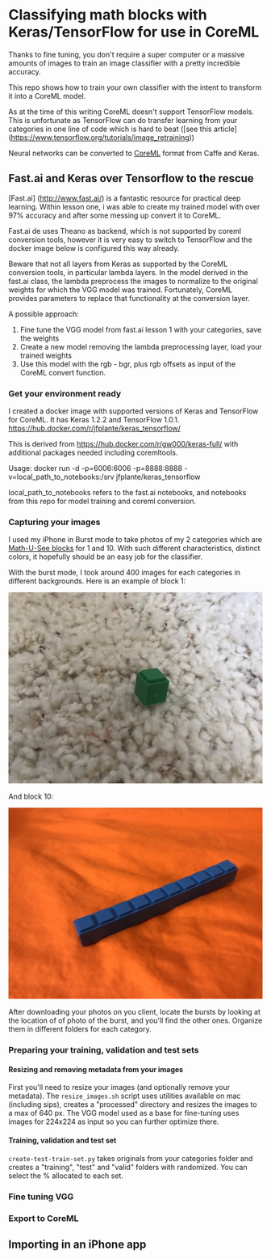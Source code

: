 # Classifying math blocks with Keras/TensorFlow for use in CoreML

Thanks to fine tuning, you don't require a super computer or a massive amounts of images to train an image classifier with a pretty incredible accuracy.

This repo shows how to train your own classifier with the intent to transform it into a CoreML model.

As at the time of this writing CoreML doesn't support TensorFlow models. This is unfortunate as TensorFlow can do transfer learning from your categories in one line of code which is hard to beat ([see this article] (https://www.tensorflow.org/tutorials/image_retraining))

Neural networks can be converted to [CoreML](https://developer.apple.com/documentation/coreml/converting_trained_models_to_core_ml) format from Caffe and Keras.

## Fast.ai and Keras over Tensorflow to the rescue
[Fast.ai] (http://www.fast.ai/) is a fantastic resource for practical deep learning. Within lesson one, i was able to create my trained model with over 97% accuracy and after some messing up convert it to CoreML.

Fast.ai de uses Theano as backend, which is not supported by coreml conversion tools, however it is very easy to switch to TensorFlow and the docker image below is configured this way already.

Beware that not all layers from Keras as supported by the CoreML conversion tools, in particular lambda layers. In the model derived in the fast.ai class, the lambda preprocess the images to normalize to the original weights for which the VGG model was trained. Fortunately, CoreML provides parameters to replace that functionality at the conversion layer.

A possible approach:
 1. Fine tune the VGG model from fast.ai lesson 1 with your categories, save the weights
 2. Create a new model removing the lambda preprocessing layer, load your trained weights
 3. Use this model with the rgb - bgr, plus rgb offsets as input of the CoreML convert function.


### Get your environment ready
I created a docker image with  supported versions of Keras and TensorFlow for CoreML. It has Keras 1.2.2 and TensorFlow 1.0.1.
https://hub.docker.com/r/jfplante/keras_tensorflow/

This is derived from https://hub.docker.com/r/gw000/keras-full/ with additional packages needed including coremltools.

Usage:
docker run -d -p=6006:6006 -p=8888:8888 -v=local_path_to_notebooks:/srv jfplante/keras_tensorflow

local_path_to_notebooks refers to the fast.ai notebooks, and notebooks from this repo for model training and coreml conversion.

### Capturing your images
I used my iPhone in Burst mode to take photos of my 2 categories which are [Math-U-See blocks](http://4.bp.blogspot.com/-Et6_8IvPOW0/VEPMsOiyVAI/AAAAAAAAPHo/Psw6lMVvAWo/s1600/Math%2BU%2BSee%2B(Review)06.jpg) for 1 and 10. With such different characteristics, distinct colors, it hopefully should be an easy job for the classifier.

With the burst mode, I took around 400 images for each categories in different backgrounds.
Here is an example of block 1:

![Image of Block  1](https://github.com/jeanfredericplante/blocks_classifier/blob/master/resources/one.jpg)

And block 10:

![Image of Block  1](https://github.com/jeanfredericplante/blocks_classifier/blob/master/resources/ten.jpg)

After downloading your photos on you client, locate the bursts by looking at the location of of photo of the burst, and you'll find the other ones. Organize them in different folders for each category.

### Preparing your training, validation and test sets
#### Resizing and removing metadata from your images
First you'll need to resize your images (and optionally remove your metadata). The ```resize_images.sh``` script uses utilities available on mac (including sips), creates a "processed" directory and resizes the images to a max of 640 px. The VGG model used as a base for fine-tuning uses images for 224x224 as input so you can further optimize there.

#### Training, validation and test set
```create-test-train-set.py``` takes originals from your categories folder and creates a "training", "test" and "valid" folders with randomized. You can select the % allocated to each set.

### Fine tuning VGG
### Export to CoreML
## Importing in an iPhone app
###

